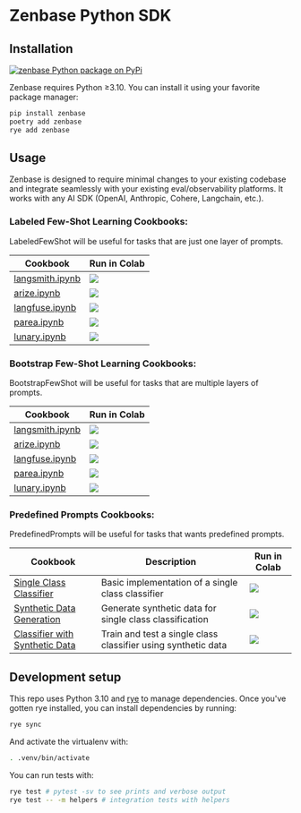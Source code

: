 # Zenbase Python SDK

## Installation

<a href="https://pypi.python.org/pypi/zenbase"><img src="https://img.shields.io/pypi/v/zenbase.svg?style=flat-square&label=pypi+zenbase" alt="zenbase Python package on PyPi"></a>

Zenbase requires Python ≥3.10. You can install it using your favorite package manager:

```bash
pip install zenbase
poetry add zenbase
rye add zenbase
```

## Usage

Zenbase is designed to require minimal changes to your existing codebase and integrate seamlessly with your existing eval/observability platforms. It works with any AI SDK (OpenAI, Anthropic, Cohere, Langchain, etc.).


### Labeled Few-Shot Learning Cookbooks:

LabeledFewShot will be useful for tasks that are just one layer of prompts.

| Cookbook                                                      | Run in Colab                                                                                                                                                                                             |
|---------------------------------------------------------------|----------------------------------------------------------------------------------------------------------------------------------------------------------------------------------------------------------|
| [langsmith.ipynb](cookbooks/labeled_few_shot/langsmith.ipynb) | [<img align="center" src="https://colab.research.google.com/assets/colab-badge.svg" />](https://colab.research.google.com/github/zenbase-ai/core/blob/main/py/cookbooks/labeled_few_shot/langsmith.ipynb) |
| [arize.ipynb](cookbooks/labeled_few_shot/arize.ipynb)         | [<img align="center" src="https://colab.research.google.com/assets/colab-badge.svg" />](https://colab.research.google.com/github/zenbase-ai/core/blob/main/py/cookbooks/labeled_few_shot/arize.ipynb)     |
| [langfuse.ipynb](cookbooks/labeled_few_shot/langfuse.ipynb)   | [<img align="center" src="https://colab.research.google.com/assets/colab-badge.svg" />](https://colab.research.google.com/github/zenbase-ai/core/blob/main/py/cookbooks/labeled_few_shot/langfuse.ipynb)  |
| [parea.ipynb](cookbooks/labeled_few_shot/parea.ipynb)         | [<img align="center" src="https://colab.research.google.com/assets/colab-badge.svg" />](https://colab.research.google.com/github/zenbase-ai/core/blob/main/py/cookbooks/labeled_few_shot/parea.ipynb)     |
| [lunary.ipynb](cookbooks/labeled_few_shot/lunary.ipynb)       | [<img align="center" src="https://colab.research.google.com/assets/colab-badge.svg" />](https://colab.research.google.com/github/zenbase-ai/core/blob/main/py/cookbooks/labeled_few_shot/lunary.ipynb)    |

### Bootstrap Few-Shot Learning Cookbooks:

BootstrapFewShot will be useful for tasks that are multiple layers of prompts.

| Cookbook                                                        | Run in Colab                                                                                                                                                                                               |
|-----------------------------------------------------------------|------------------------------------------------------------------------------------------------------------------------------------------------------------------------------------------------------------|
| [langsmith.ipynb](cookbooks/bootstrap_few_shot/langsmith.ipynb) | [<img align="center" src="https://colab.research.google.com/assets/colab-badge.svg" />](https://colab.research.google.com/github/zenbase-ai/core/blob/main/py/cookbooks/bootstrap_few_shot/langsmith.ipynb) |
| [arize.ipynb](cookbooks/bootstrap_few_shot/arize.ipynb)         | [<img align="center" src="https://colab.research.google.com/assets/colab-badge.svg" />](https://colab.research.google.com/github/zenbase-ai/core/blob/main/py/cookbooks/bootstrap_few_shot/arize.ipynb)     |
| [langfuse.ipynb](cookbooks/bootstrap_few_shot/langfuse.ipynb)   | [<img align="center" src="https://colab.research.google.com/assets/colab-badge.svg" />](https://colab.research.google.com/github/zenbase-ai/core/blob/main/py/cookbooks/bootstrap_few_shot/langfuse.ipynb)  |
| [parea.ipynb](cookbooks/bootstrap_few_shot/parea.ipynb)         | [<img align="center" src="https://colab.research.google.com/assets/colab-badge.svg" />](https://colab.research.google.com/github/zenbase-ai/core/blob/main/py/cookbooks/bootstrap_few_shot/parea.ipynb)     |
| [lunary.ipynb](cookbooks/bootstrap_few_shot/lunary.ipynb)       | [<img align="center" src="https://colab.research.google.com/assets/colab-badge.svg" />](https://colab.research.google.com/github/zenbase-ai/core/blob/main/py/cookbooks/bootstrap_few_shot/lunary.ipynb)    |


### Predefined Prompts Cookbooks:

PredefinedPrompts will be useful for tasks that wants predefined prompts.

| Cookbook                                                                            | Description                                                               | Run in Colab                                                                                                                                                                                                              |
|-------------------------------------------------------------------------------------|---------------------------------------------------------------------------|---------------------------------------------------------------------------------------------------------------------------------------------------------------------------------------------------------------------------|
| [Single Class Classifier](cookbooks/predefined/single_class_classifier.ipynb)       | Basic implementation of a single class classifier                        | [<img align="center" src="https://colab.research.google.com/assets/colab-badge.svg" />](https://colab.research.google.com/github/zenbase-ai/core/blob/main/py/cookbooks/predefined/single_class_classifier.ipynb)  |
| [Synthetic Data Generation](cookbooks/predefined/single_class_classifier_syn_data.ipynb) | Generate synthetic data for single class classification                  | [<img align="center" src="https://colab.research.google.com/assets/colab-badge.svg" />](https://colab.research.google.com/github/zenbase-ai/core/blob/main/py/cookbooks/predefined/single_class_classifier_syn_data.ipynb)  |
| [Classifier with Synthetic Data](cookbooks/predefined/single_class_classifier_syn_data.ipynb) | Train and test a single class classifier using synthetic data | [<img align="center" src="https://colab.research.google.com/assets/colab-badge.svg" />](https://colab.research.google.com/github/zenbase-ai/core/blob/main/py/cookbooks/predefined/single_class_classifier_syn_data.ipynb)  |


## Development setup

This repo uses Python 3.10 and [rye](https://rye.astral.sh/) to manage dependencies. Once you've gotten rye installed, you can install dependencies by running:

```bash
rye sync
```

And activate the virtualenv with:

```bash
. .venv/bin/activate
```

You can run tests with:

```bash
rye test # pytest -sv to see prints and verbose output
rye test -- -m helpers # integration tests with helpers
```
